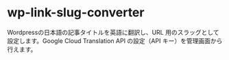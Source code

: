 # wp-link-slug-converter
Wordpressの日本語の記事タイトルを英語に翻訳し、URL 用のスラッグとして設定します。Google Cloud Translation API の設定（API キー）を管理画面から行えます。
